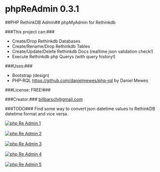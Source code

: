 # phpReAdmin 0.3.1

##PHP RethinkDB Admin##
phpMyAdmin for Rethinkdb

###This project can:###
- Create/Drop Rethinkdb Databases
- Create/Rename/Drop Rethinkdb Tables
- Create/Update/Delete Rethinkdb Docs (realtime json validation check!)
- Execute Rethinkdb php Querys (with query history!)

###Uses:###
- Bootstrap (design)
- PHP-RQL https://github.com/danielmewes/php-rql by Daniel Mewes


###License: FREE!###

###Creator:###
billbarsch@gmail.com

###TODO###
Find some way to convert json datetime values to RethinkDB datetime format and vice versa. 

<a href='http://postimg.org/image/5v6w3k1v7/' target='_blank'><img src='http://s29.postimg.org/5v6w3k1v7/php_Re_Admin_1.png' border='0' alt="php Re Admin 1" /></a><br /><br />
<a href='http://postimg.org/image/f492doar7/' target='_blank'><img src='http://s29.postimg.org/f492doar7/php_Re_Admin_2.png' border='0' alt="php Re Admin 2" /></a><br /><br />
<a href='http://postimg.org/image/ckdfjkn77/' target='_blank'><img src='http://s29.postimg.org/ckdfjkn77/php_Re_Admin_3.png' border='0' alt="php Re Admin 3" /></a><br /><br />
<a href='http://postimg.org/image/w0y563ib7/' target='_blank'><img src='http://s29.postimg.org/w0y563ib7/php_Re_Admin_4.png' border='0' alt="php Re Admin 4" /></a><br /><br />
<a href='http://postimg.org/image/ht8ghg5mb/' target='_blank'><img src='http://s29.postimg.org/ht8ghg5mb/php_Re_Admin_5.png' border='0' alt="php Re Admin 5" /></a><br /><br />
